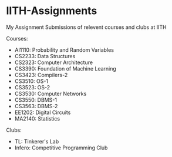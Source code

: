 # IITH-Assignments
My Assignment Submissions of relevent courses and clubs at IITH

Courses:

- AI1110: Probability and Random Variables
- CS2233: Data Structures
- CS2323: Computer Architecture
- CS3390: Foundation of Machine Learning
- CS3423: Compilers-2
- CS3510: OS-1
- CS3523: OS-2
- CS3530: Computer Networks
- CS3550: DBMS-1
- CS3563: DBMS-2
- EE1202: Digital Circuits
- MA2140: Statistics

Clubs:

- TL: Tinkerer's Lab
- Infero: Competitive Programming Club